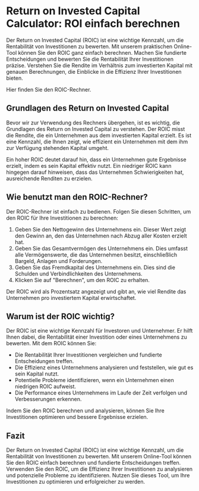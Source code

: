 Return on Invested Capital Calculator: ROI einfach berechnen
============================================================

Der Return on Invested Capital (ROIC) ist eine wichtige Kennzahl, um die Rentabilität von Investitionen zu bewerten. Mit unserem praktischen Online-Tool können Sie den ROIC ganz einfach berechnen. Machen Sie fundierte Entscheidungen und bewerten Sie die Rentabilität Ihrer Investitionen präzise. Verstehen Sie die Rendite im Verhältnis zum investierten Kapital mit genauen Berechnungen, die Einblicke in die Effizienz Ihrer Investitionen bieten.

Hier finden Sie den ROIC-Rechner.

Grundlagen des Return on Invested Capital
-----------------------------------------

Bevor wir zur Verwendung des Rechners übergehen, ist es wichtig, die Grundlagen des Return on Invested Capital zu verstehen. Der ROIC misst die Rendite, die ein Unternehmen aus dem investierten Kapital erzielt. Es ist eine Kennzahl, die Ihnen zeigt, wie effizient ein Unternehmen mit dem ihm zur Verfügung stehenden Kapital umgeht.

Ein hoher ROIC deutet darauf hin, dass ein Unternehmen gute Ergebnisse erzielt, indem es sein Kapital effektiv nutzt. Ein niedriger ROIC kann hingegen darauf hinweisen, dass das Unternehmen Schwierigkeiten hat, ausreichende Renditen zu erzielen.

Wie benutzt man den ROIC-Rechner?
---------------------------------

Der ROIC-Rechner ist einfach zu bedienen. Folgen Sie diesen Schritten, um den ROIC für Ihre Investitionen zu berechnen:

1. Geben Sie den Nettogewinn des Unternehmens ein. Dieser Wert zeigt den Gewinn an, den das Unternehmen nach Abzug aller Kosten erzielt hat.
2. Geben Sie das Gesamtvermögen des Unternehmens ein. Dies umfasst alle Vermögenswerte, die das Unternehmen besitzt, einschließlich Bargeld, Anlagen und Forderungen.
3. Geben Sie das Fremdkapital des Unternehmens ein. Dies sind die Schulden und Verbindlichkeiten des Unternehmens.
4. Klicken Sie auf "Berechnen", um den ROIC zu erhalten.

Der ROIC wird als Prozentsatz angezeigt und gibt an, wie viel Rendite das Unternehmen pro investiertem Kapital erwirtschaftet.

Warum ist der ROIC wichtig?
---------------------------

Der ROIC ist eine wichtige Kennzahl für Investoren und Unternehmer. Er hilft Ihnen dabei, die Rentabilität einer Investition oder eines Unternehmens zu bewerten. Mit dem ROIC können Sie:

- Die Rentabilität Ihrer Investitionen vergleichen und fundierte Entscheidungen treffen.
- Die Effizienz eines Unternehmens analysieren und feststellen, wie gut es sein Kapital nutzt.
- Potentielle Probleme identifizieren, wenn ein Unternehmen einen niedrigen ROIC aufweist.
- Die Performance eines Unternehmens im Laufe der Zeit verfolgen und Verbesserungen erkennen.

Indem Sie den ROIC berechnen und analysieren, können Sie Ihre Investitionen optimieren und bessere Ergebnisse erzielen.

Fazit
-----

Der Return on Invested Capital (ROIC) ist eine wichtige Kennzahl, um die Rentabilität von Investitionen zu bewerten. Mit unserem Online-Tool können Sie den ROIC einfach berechnen und fundierte Entscheidungen treffen. Verwenden Sie den ROIC, um die Effizienz Ihrer Investitionen zu analysieren und potenzielle Probleme zu identifizieren. Nutzen Sie dieses Tool, um Ihre Investitionen zu optimieren und erfolgreicher zu werden.